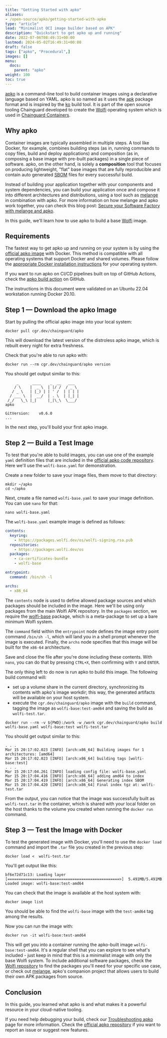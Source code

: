 ```yaml
---
title: "Getting Started with apko"
aliases:
- /open-source/apko/getting-started-with-apko
type: "article"
lead: "Minimalist OCI image builder based on APK"
description: "Quickstart to get apko up and running"
date: 2022-07-06T08:49:31+00:00
lastmod: 2024-05-02T16:49:31+00:00
draft: false
tags: ["apko", "Procedural",]
images: []
menu:
  docs:
    parent: "apko"
weight: 100
toc: true
---
```


[apko](http://github.com/chainguard-dev/apko) is a command-line tool to build container images using a declarative language based on YAML. apko is so named as it uses the [apk](https://wiki.alpinelinux.org/wiki/Package_management) package format and is inspired by the [ko](https://github.com/google/ko) build tool. It is part of the open source tooling Chainguard developed to create the [Wolfi](/open-source/wolfi/) operating system which is used in [Chainguard Containers](/chainguard/chainguard-images/).

## Why apko
Container images are typically assembled in multiple steps. A tool like Docker, for example, combines building steps (as in, running commands to copy files, build and deploy applications) and composition (as in, composing a base image with pre-built packages) in a single piece of software. apko, on the other hand, is solely a **composition** tool that focuses on producing lightweight, "flat" base images that are fully reproducible and contain auto generated [SBOM](https://www.cisa.gov/sbom) files for every successful build.

Instead of building your application together with your components and system dependencies, you can build your application once and compose it into different architectures and distributions, using a tool such as [melange](https://github.com/chainguard-dev/melange) in combination with apko. For more information on how melange and apko work together, you can check this blog post: [Secure your Software Factory with melange and apko](https://www.chainguard.dev/unchained/secure-your-software-factory-with-melange-and-apko).

In this guide, we'll learn how to use apko to build a base [Wolfi](/open-source/wolfi/overview/) image.

## Requirements

The fastest way to get apko up and running on your system is by using the [official apko image](https://images.chainguard.dev/directory/image/apko/overview?utm_source=cg-academy&utm_medium=referral&utm_campaign=dev-enablement&utm_content=edu-content-open-source-build-tools-apko-getting-started-with-apko) with Docker. This method is compatible with all operating systems that support Docker and shared volumes. Please follow the [appropriate Docker installation instructions](https://docs.docker.com/get-docker/) for your operating system.

If you want to run apko on CI/CD pipelines built on top of GitHub Actions, check the [apko build action](https://github.com/chainguard-images/actions/tree/main/apko-build) on GitHub.

The instructions in this document were validated on an Ubuntu 22.04 workstation running Docker 20.10.

## Step 1 — Download the apko Image

Start by pulling the official apko image into your local system:

```shell
docker pull cgr.dev/chainguard/apko
```

This will download the latest version of the distroless apko image, which is rebuilt every night for extra freshness.

Check that you're able to run apko with:

```shell
docker run --rm cgr.dev/chainguard/apko version
```

You should get output similar to this:

```output
     _      ____    _  __   ___
    / \    |  _ \  | |/ /  / _ \
   / _ \   | |_) | | ' /  | | | |
  / ___ \  |  __/  | . \  | |_| |
 /_/   \_\ |_|     |_|\_\  \___/
apko

GitVersion:    v0.6.0
...
```

In the next step, you'll build your first apko image.


## Step 2 — Build a Test Image

To test that you're able to build images, you can use one of the example `yaml` definition files that are included in the [official apko code repository](https://github.com/chainguard-dev/apko/tree/main/examples). Here we'll use the `wolfi-base.yaml` for demonstration.

Create a new folder to save your image files, them move to that directory:

```shell
mkdir ~/apko
cd ~/apko
```

Next, create a file named `wolfi-base.yaml` to save your image definition. You can use `nano` for that:

```shell
nano wolfi-base.yaml
```

The `wolfi-base.yaml` example image is defined as follows:

```yaml
contents:
  keyring:
    - https://packages.wolfi.dev/os/wolfi-signing.rsa.pub
  repositories:
    - https://packages.wolfi.dev/os
  packages:
    - ca-certificates-bundle
    - wolfi-base

entrypoint:
  command: /bin/sh -l

archs:
  - x86_64
```

The `contents` node is used to define allowed package sources and which packages should be included in the image. Here we'll be using only packages from the main Wolfi APK repository. In the `packages` section, we require the [wolfi-base](https://github.com/wolfi-dev/os/blob/main/wolfi-base.yaml) package, which is a meta-package to set up a bare minimum Wolfi system.

The `command` field within the `entrypoint` node defines the image entry point command `/bin/sh -l`, which will land you in a shell prompt whenever the image is executed. Finally, the `archs` node specifies that this image will be built for the `x86-64` architecture.

Save and close the file after you're done including these contents. With `nano`, you can do that by pressing `CTRL+X`, then confirming with `Y` and `ENTER`.

The only thing left to do now is run apko to build this image. The following build command will:

- set up a volume share in the current directory, synchronizing its contents with apko's image workdir; this way, the generated artifacts will be available on your host system.
- execute the `cgr.dev/chainguard/apko` image with the `build` command, tagging the image as `wolfi-base:test-amd64` and saving the build as `wolfi-test.tar`.

```shell
docker run --rm -v ${PWD}:/work -w /work cgr.dev/chainguard/apko build wolfi-base.yaml wolfi-base:test wolfi-test.tar
```

You should get output similar to this:

```output
. . .
Mar 15 20:17:02.023 [INFO] [arch:x86_64] Building images for 1 architectures: [amd64]
Mar 15 20:17:02.023 [INFO] [arch:x86_64] building tags [wolfi-base:test]
. . .
Mar 15 20:17:04.261 [INFO] loading config file: wolfi-base.yaml
Mar 15 20:17:04.416 [INFO] [arch:x86_64] adding amd64 to index
Mar 15 20:17:04.419 [INFO] [arch:x86_64] Generating index SBOM
Mar 15 20:17:04.420 [INFO] [arch:x86_64] Final index tgz at: wolfi-test.tar
```

From the output, you can notice that the image was successfully built as `wolfi-test.tar` in the container, which is shared with your local folder on the host thanks to the volume you created when running the `docker run` command.

## Step 3 — Test the Image with Docker

To test the generated image with Docker, you'll need to use the `docker load` command and import the `.tar` file you created in the previous step:

```shell
docker load <  wolfi-test.tar
```
You'll get output like this:
```
bf6e72d71c13: Loading layer [==================================================>]  5.491MB/5.491MB
Loaded image: wolfi-base:test-amd64
```

You can check that the image is available at the host system with:

```shell
docker image list
```

You should be able to find the `wolfi-base` image with the `test-amd64` tag among the results.

Now you can run the image with:

```shell
docker run -it wolfi-base:test-amd64
```

This will get you into a container running the apko-built image `wolfi-base:test-amd64`. It's a regular shell that you can explore to see what's included - just keep in mind that this is a minimalist image with only the base Wolfi system. To include additional software packages, check the [Wolfi repository](https://github.com/wolfi-dev/os) to find the packages you'll need for your specific use case, or check out [melange](/open-source/melange/), apko's companion project that allows users to build their own APK packages from source.

## Conclusion

In this guide, you learned what apko is and what makes it a powerful resource in your cloud-native tooling.

If you need help debugging your build, check our [Troubleshooting apko](/open-source/apko/troubleshooting/) page for more information.
Check the [official apko repository](https://github.com/chainguard-dev/apko/) if you want to report an issue or suggest new features.


